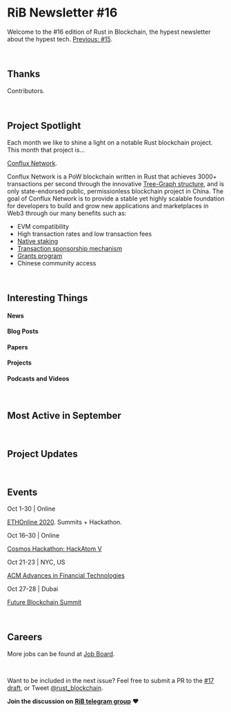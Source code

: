 # RiB Newsletter #16


Welcome to the #16 edition of Rust in Blockchain, the hypest newsletter about the hypest tech.
[Previous: #15](/newsletters/2020-09-02-turbofish-in-the-blocksea/).


&nbsp;

## Thanks

Contributors.

&nbsp;

## Project Spotlight

Each month we like to shine a light on a notable Rust blockchain project. This month that project is…

[Conflux Network](https://github.com/Conflux-Chain).

Conflux Network is a PoW blockchain written in Rust that achieves 3000+ transactions per second through the innovative [Tree-Graph structure](https://www.usenix.org/system/files/atc20-li-chenxing.pdf), and is only state-endorsed public, permissionless blockchain project in China. The goal of Conflux Network is to provide a stable yet highly scalable foundation for developers to build and grow new applications and marketplaces in Web3 through our many benefits such as:
* EVM compatibility
* High transaction rates and low transaction fees
* [Native staking](https://medium.com/conflux-network/conflux-economic-model-staking-collateral-for-storage-on-conflux-network-cb4c8c150e3)
* [Transaction sponsorship mechanism](https://medium.com/conflux-network/conflux-transaction-sponsorship-mechanism-2c9acfe770c2)
* [Grants program](https://www.grants.confluxnetwork.org/)
* Chinese community access


&nbsp;


## Interesting Things

#### News


#### Blog Posts


#### Papers

#### Projects

#### Podcasts and Videos


&nbsp;

## Most Active in September


&nbsp;

## Project Updates


&nbsp;

## Events


Oct 1-30 | Online

[ETHOnline 2020](https://www.ethonline.org/). Summits + Hackathon.

Oct 16–30 | Online

[Cosmos Hackathon: HackAtom V](https://hackatomv.devpost.com/)

Oct 21-23 | NYC, US

[ACM Advances in Financial Technologies](https://aft.acm.org/)

Oct 27-28 | Dubai

[Future Blockchain Summit](https://www.futureblockchainsummit.com/)

&nbsp;

## Careers


More jobs can be found at [Job Board][page-jobboard].

[page-jobboard]: https://rustinblockchain.org/job-board/

&nbsp;

Want to be included in the next issue? Feel free to submit a PR to the
[#17 draft](https://github.com/rust-in-blockchain/Rust-in-Blockchain/tree/master/draft),
or Tweet [@rust_blockchain](https://twitter.com/rust_blockchain).

**Join the discussion on** [**RiB telegram group**](https://t.me/rustinblockchain) **❤️**
